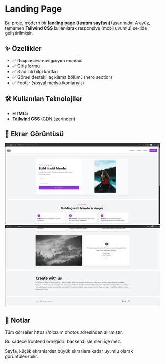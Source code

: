# Landing Page

Bu proje, modern bir **landing page (tanıtım sayfası)** tasarımıdır. Arayüz, tamamen **Tailwind CSS** kullanılarak responsive (mobil uyumlu) şekilde geliştirilmiştir.

## ✨ Özellikler

- ✅ Responsive navigasyon menüsü
- ✅ Giriş formu
- ✅ 3 adımlı bilgi kartları
- ✅ Görsel destekli açıklama bölümü (hero section)
- ✅ Footer (sosyal medya ikonlarıyla)

## 🛠️ Kullanılan Teknolojiler

- **HTML5**
- **Tailwind CSS** (CDN üzerinden)

## 📸 Ekran Görüntüsü

![Ekran Görüntüsü-1](./images/Screenshot_1.png)
![Ekran Görüntüsü-2](./images/Screenshot_2.png)

## 🧾 Notlar
Tüm görseller https://picsum.photos adresinden alınmıştır.

Bu sadece frontend örneğidir; backend işlemleri içermez.

Sayfa, küçük ekranlardan büyük ekranlara kadar uyumlu olarak görüntülenebilir.
